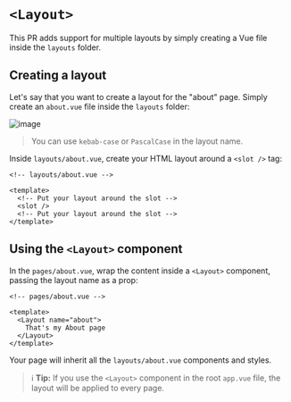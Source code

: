 # `<Layout>`

This PR adds support for multiple layouts by simply creating a Vue file inside the `layouts` folder.

## Creating a layout

Let's say that you want to create a layout for the "about" page. Simply create an `about.vue` file inside the `layouts` folder:

![image](https://user-images.githubusercontent.com/8026741/193365247-ee9b9a17-a591-46f7-b0e6-954acc837f6e.png)

> You can use `kebab-case` or `PascalCase` in the layout name.

Inside `layouts/about.vue`, create your HTML layout around a `<slot />` tag:

```vue
<!-- layouts/about.vue -->

<template>
  <!-- Put your layout around the slot -->
  <slot />
  <!-- Put your layout around the slot -->
</template>
```

## Using the `<Layout>` component

In the `pages/about.vue`, wrap the content inside a `<Layout>` component, passing the layout name as a prop:

```vue
<!-- pages/about.vue -->

<template>
  <Layout name="about">
    That's my About page
  </Layout>
</template>
```

Your page will inherit all the `layouts/about.vue` components and styles.

> ℹ️ **Tip:** If you use the `<Layout>` component in the root `app.vue` file, the layout will be applied to every page.
